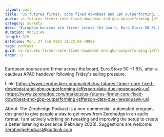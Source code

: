 ```yaml
---
layout: post
title: "US futures firmer, core fixed downbeat and GBP outperforming; Jefferson &amp; data due - Newsquawk US Market Open"
audio: us-futures-firmer-core-fixed-downbeat-and-gbp-outperforming-jefferson-data-due-newsquawk-us-0
category: markets
desc: "European bourses are firmer across the board, Euro Stoxx 50 +1.8%, after a cautious APAC handover following Friday's selling pressure."
duration: 00:13:49
length: 829
datetime: Mon, 27 Feb 2023 11:23:00 +0000
tags: podcast
guid: us-futures-firmer-core-fixed-downbeat-and-gbp-outperforming-jefferson-data-due-newsquawk-us-0
order: 0
---
```

European bourses are firmer across the board, Euro Stoxx 50 +1.8%, after a cautious APAC handover following Friday's selling pressure.

Link: [https://www.zerohedge.com/markets/us-futures-firmer-core-fixed-downbeat-and-gbp-outperforming-jefferson-data-due-newsquawk-us](https://www.zerohedge.com/markets/us-futures-firmer-core-fixed-downbeat-and-gbp-outperforming-jefferson-data-due-newsquawk-us)

About: The Zerohedge Podcast is a non-commercial, automated program, designed to give people a way to get news from Zerohedge in an audio format.  I am actively working on tweaking and improving the setup to create a better listening experience (February 2023).  Suggestions are welcome: [zerohedgePodcast@outlook.com](mailto:zerohedgePodcast@outlook.com)